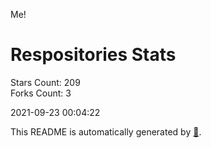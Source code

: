Me!

# Respositories Stats
Stars Count: 209  
Forks Count: 3

2021-09-23 00:04:22  

This README is automatically generated by [🐰](https://github.com/rnitta/rnitta).
